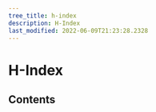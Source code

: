 ```yaml
---
tree_title: h-index
description: H-Index
last_modified: 2022-06-09T21:23:28.2328
---
```


# H-Index

## Contents
